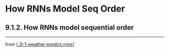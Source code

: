# How RNNs Model Seq Order

## 9.1.2. How RNNs model sequential order

---
from [[_9-1-weather-predict-rnns]]

[//begin]: # "Autogenerated link references for markdown compatibility"
[_9-1-weather-predict-rnns]: _9-1-weather-predict-rnns.md "Weather: Intro RNNs"
[//end]: # "Autogenerated link references"